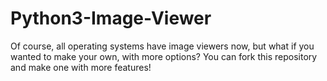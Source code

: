 # Python3-Image-Viewer
Of course, all operating systems have image viewers now, but what if you wanted to make your own, with more options? You can fork this repository and make one with more features!
